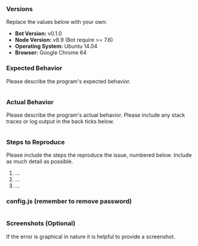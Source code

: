 ### Versions

Replace the values below with your own:

- **Bot Version:** v0.1.0
- **Node Version:** v8.9 (Bot require >= 7.6)
- **Operating System:** Ubuntu 14.04
- **Browser:** Google Chrome 64


### Expected Behavior

Please describe the program's expected behavior.

```

```

### Actual Behavior

Please describe the program's actual behavior. Please include any stack traces
or log output in the back ticks below.

```

```

### Steps to Reproduce

Please include the steps the reproduce the issue, numbered below. Include as
much detail as possible.

1. ...
2. ...
3. ...

### config.js (remember to remove password)
```

```

### Screenshots (Optional)

If the error is graphical in nature it is helpful to provide a screenshot. 
